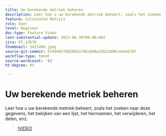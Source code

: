 ```yaml
---
title: Uw berekende metriek beheren
description: Leer hoe u uw berekende metriek beheert, zoals het zoeken naar deze gegevens, het bekijken van een lijst, het hernoemen, het verwijderen, het delen, enz.
feature: Calculated Metrics
role: User
level: Beginner
doc-type: Feature Video
last-substantial-update: 2023-06-30T00:00:00Z
jira: KT-13570
thumbnail: 3421406.jpeg
source-git-commit: 5f49401fd82602a7d6c046a33623698c4eb45397
workflow-type: tm+mt
source-wordcount: '42'
ht-degree: 0%

---
```



# Uw berekende metriek beheren

Leer hoe u uw berekende metriek beheert, zoals het zoeken naar deze gegevens, het bekijken van een lijst, het hernoemen, het verwijderen, het delen, enz.

>[!VIDEO](https://video.tv.adobe.com/v/3421406/?learn=on)
